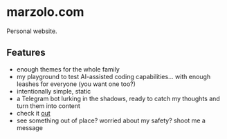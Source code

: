 # marzolo.com

Personal website.

## Features

- enough themes for the whole family
- my playground to test AI-assisted coding capabilities... with enough leashes for everyone (you want one too?)
- intentionally simple, static
- a Telegram bot lurking in the shadows, ready to catch my thoughts and turn them into content
- check it [out](https://www.marzolo.com)
- see something out of place? worried about my safety? shoot me a message